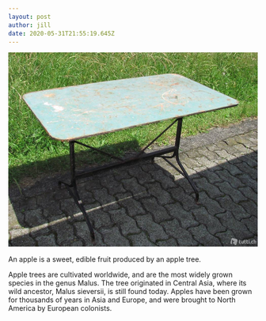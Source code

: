 ```yaml
---
layout: post
author: jill
date: 2020-05-31T21:55:19.645Z
---
```

![old table](/assets/uploads/5362630170.jpg "old supertable")

An apple is a sweet, edible fruit produced by an apple tree.

Apple trees are cultivated worldwide, and are the most widely grown species in the genus Malus. The tree originated in Central Asia, where its wild ancestor, Malus sieversii, is still found today. Apples have been grown for thousands of
years in Asia and Europe, and were brought to North America by European
colonists.